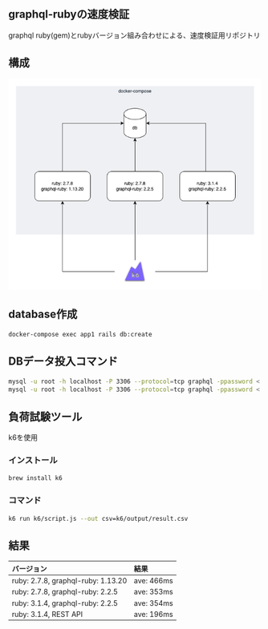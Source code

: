 graphql-rubyの速度検証
---

graphql ruby(gem)とrubyバージョン組み合わせによる、速度検証用リポジトリ

## 構成

![image](./assets/graphql-ruby.drawio.png)

## database作成

```bash
docker-compose exec app1 rails db:create
```

## DBデータ投入コマンド

```bash
mysql -u root -h localhost -P 3306 --protocol=tcp graphql -ppassword < db_data/authors.sql
mysql -u root -h localhost -P 3306 --protocol=tcp graphql -ppassword < db_data/posts.sql
```


## 負荷試験ツール

k6を使用

### インストール

```bash
brew install k6
```

### コマンド

```bash
k6 run k6/script.js --out csv=k6/output/result.csv
```

## 結果

| バージョン | 結果 |
|:--|:--|
| ruby: 2.7.8, graphql-ruby: 1.13.20 | ave: 466ms |
| ruby: 2.7.8, graphql-ruby: 2.2.5 | ave: 353ms |
| ruby: 3.1.4, graphql-ruby: 2.2.5 | ave: 354ms |
| ruby: 3.1.4, REST API | ave: 196ms |
